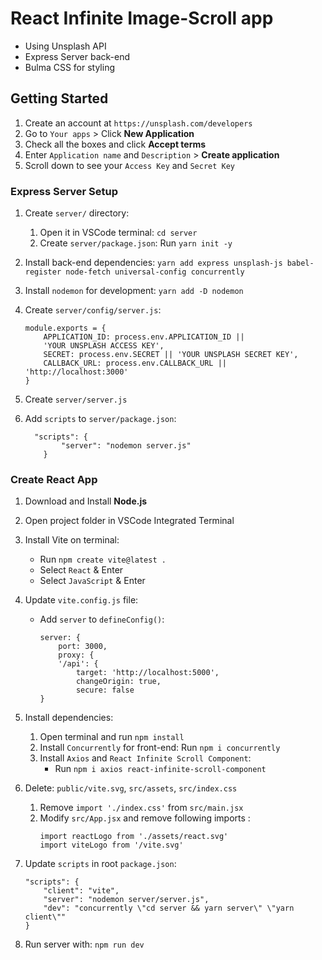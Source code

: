 # React Infinite Image-Scroll app

- Using Unsplash API
- Express Server back-end
- Bulma CSS for styling


## Getting Started 

1. Create an account at `https://unsplash.com/developers`
2. Go to `Your apps` > Click **New Application**
3. Check all the boxes and click **Accept terms**
4. Enter `Application name` and `Description` > **Create application**   
5. Scroll down to see your `Access Key` and `Secret Key`


### Express Server Setup

1. Create `server/` directory:
    1. Open it in VSCode terminal: `cd server`
    2. Create `server/package.json`: Run `yarn init -y`

2. Install back-end dependencies: 
    `yarn add express unsplash-js babel-register node-fetch universal-config concurrently`

3. Install `nodemon` for development: `yarn add -D nodemon`

4. Create `server/config/server.js`:
    ```
    module.exports = {
        APPLICATION_ID: process.env.APPLICATION_ID ||
        'YOUR UNSPLASH ACCESS KEY',
        SECRET: process.env.SECRET || 'YOUR UNSPLASH SECRET KEY',
        CALLBACK_URL: process.env.CALLBACK_URL || 'http://localhost:3000'
    }
    ```
5. Create `server/server.js`

6. Add `scripts` to `server/package.json`:
    ```
      "scripts": {
            "server": "nodemon server.js"
        }
    ```

### Create React App

1. Download and Install **Node.js**
2. Open project folder in VSCode Integrated Terminal

3. Install Vite on terminal:
    - Run `npm create vite@latest .`
    - Select `React` & Enter
    - Select `JavaScript` & Enter

4. Update `vite.config.js` file:
    - Add `server` to `defineConfig()`:
        ```
        server: { 
            port: 3000, 
            proxy: {
            '/api': {
                target: 'http://localhost:5000',
                changeOrigin: true,
                secure: false
        }
        ```

5. Install dependencies:
    1. Open terminal and run `npm install`
    2. Install `Concurrently` for front-end: Run `npm i concurrently`
    3. Install `Axios` and `React Infinite Scroll Component`:
        - Run `npm i axios react-infinite-scroll-component`

6. Delete: `public/vite.svg`, `src/assets`, `src/index.css`
    1. Remove `import './index.css'` from `src/main.jsx`
    2. Modify `src/App.jsx` and remove following imports :
        ```
        import reactLogo from './assets/react.svg'
        import viteLogo from '/vite.svg'
        ```

7. Update `scripts` in root `package.json`:
    ```
    "scripts": {
        "client": "vite",
        "server": "nodemon server/server.js",
        "dev": "concurrently \"cd server && yarn server\" \"yarn client\""
    }
    ```
8. Run server with: `npm run dev`



